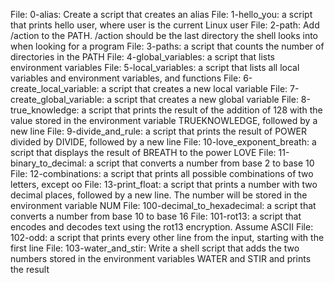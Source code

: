 File: 0-alias: Create a script that creates an alias
File: 1-hello_you: a script that prints hello user, where user is the current Linux user
File: 2-path: Add /action to the PATH. /action should be the last directory the shell looks into when looking for a program
File: 3-paths: a script that counts the number of directories in the PATH
File: 4-global_variables: a script that lists environment variables
File: 5-local_variables: a script that lists all local variables and environment variables, and functions
File: 6-create_local_variable: a script that creates a new local variable
File: 7-create_global_variable: a script that creates a new global variable
File: 8-true_knowledge:  a script that prints the result of the addition of 128 with the value stored in the environment variable TRUEKNOWLEDGE, followed by a new line
File: 9-divide_and_rule: a script that prints the result of POWER divided by DIVIDE, followed by a new line
File: 10-love_exponent_breath: a script that displays the result of BREATH to the power LOVE
File: 11-binary_to_decimal: a script that converts a number from base 2 to base 10
File: 12-combinations: a script that prints all possible combinations of two letters, except oo
File: 13-print_float: a script that prints a number with two decimal places, followed by a new line. The number will be stored in the environment variable NUM
File: 100-decimal_to_hexadecimal: a script that converts a number from base 10 to base 16
File: 101-rot13: a script that encodes and decodes text using the rot13 encryption. Assume ASCII
File: 102-odd: a script that prints every other line from the input, starting with the first line
File: 103-water_and_stir: Write a shell script that adds the two numbers stored in the environment variables WATER and STIR and prints the result
